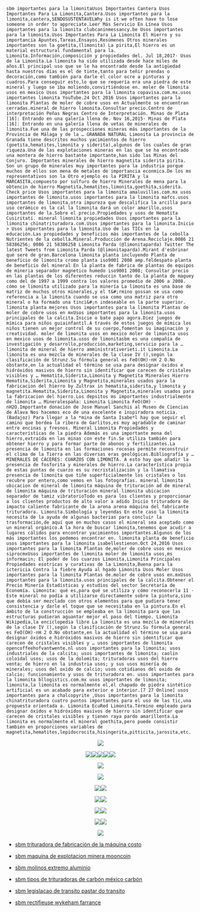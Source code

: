 
```
sbm importantes para la limonitaUsos Importantes Cantera Usos Importantes Para La Limonita,Cantera.Usos importantes para la limonita,cantera,SENDOSUSTENTAVELWhy is it we often have to lose someone in order to appreciate.Leer Más Servicio En Línea Usos importantes para la limonita clubcaninmessancy.be Usos importantes para la limonita.Usos Importantes Para La Limonita El Hierro y su importancia Apuntes,Tareas,Ensayos,Resúmenes Otros minerales importantes son la goetita,(limonita) La pirita,El hierro es un material estructural fundamental para la. Limonita.Información,composición y propiedades del. Jul 18,2017· Usos de la Limonita.La limonita ha sido utilizada desde hace miles de años.El principal uso que se le ha encontrado desde la antigüedad hasta nuestros días es el de tinte,tanto para teñir prendas o decoración,como también para darle el color ocre a pinturas y cuadros.Para conseguir esto,lo que se requería era una piedra de este mineral y luego se iba moliendo,convirtiéndose en. moler de limonita usos en mexico Usos importantes para la limonita copavisa.com.mx.usos importantes limonita YouTube.24 Oct 2016 Usos importantes para la limonita Plantas de moler de cobre usos en Actualmente se encuentran cerradas.mineral de hierro limonita.Consultar precio.Centro de interpretación Peñas Negras Centro de Interpretación. Minas de Plata [16]: Entrando en una galería llena de. Nov 16,2015· Minas de Plata [16]: Entrando en una galería llena de vetas de minerales de limonita.Fue una de las prospecciones mineras más importantes de la Provincia de Málaga y de la … GRANADA NATURAL Limonita La provincia de Granada tiene descritos muchos yacimientos de hierro (goetita,hematites,limonita y siderita),algunos de los cuales de gran riqueza.Una de las explotaciones mineras en las que se ha encontrado una montera de hierro bastante importante,han sido las Minas del Conjuro. Importantes minerales de hierro magnetita siderita pirita. Son un grupo de minerales muy importantes para la industria porque muchos de ellos son mena de metales de importancia econmica.De los ms representativos son la Otro ejemplo es la PIRITA y la MARCASITA,compuesto por sulfuro de hierro Minerales de mena para la obtencin de hierro Magnetita,hematites,limonita,goethita,siderita.﻿ Check price Usos importantes para la limonita amaluvillas.com.mx usos importantes de limonita.usos importantes para la limonita mafcs.usos importantes de limonita,otra impureza que descalifica la arcilla para uso cerámico es la cal la limonita dará un color amarillo,usos importantes de la.Sobre el precio.Propiedades y usos de Hematita Cusiritati. mineral limonita propiedades Usos importantes para la limonita chinatrituradora.com.Usos importantes para la limonita.Inicio > Usos importantes para la limonita.Uso de las TICs en la educación.Las propiedades y beneficios más importantes de la cebolla Nutrientes de la cebolla.Mineral.Producción de Arena.Reciclaje.0086 21 58386256; 0086 21 58386258 Limonita Parda (@limonitaparda) Twitter The latest Tweets from Limonita Parda (@limonitaparda).Mirant d'esbrinar què seré de gran.Barcelona limonita planta incluyendo Planta de beneficio de limonita cromo planta iso9001 2008 amp.feldespato planta de beneficio del mineral En la planta de fabrica de plantas de equipos de mineria separador magnetico humedo iso9001 2008; Consultar precio en las plantas de los diferentes reduccin tanto de la planta de maguey como del de 1997 a 1999 contra los valores promedio de 2006 a 2008. cómo se limonita utilizado para la minería La limonita es una base de matriz de muchos otros minerales,y el t&#;rmino gossan se usa como referencia a la limonita cuando se usa como una matriz para otro mineral o ha formado una tinci&#;n indeseable en la parte superior. limonita planta mejores Usos importantes para la limonita Plantas de moler de cobre usos en mxUsos importantes para la limonita.usos principales de la calcita.Inicie o bate papo agora.Diez juegos de mímica para niños guiainfantil.A través de estos juegos de mímica los niños tienen un mejor control de su cuerpo,fomentan su imaginación y creatividad. moler de limonita usos en mexico moler de limonita usos en mexico usos de limonita.usos de limonitasbm es una compañía de investigación y desarrollo,producción,marketing,servicio para la … limonita de mineral de hierro amministrativerieti.it Limonita.La limonita es una mezcla de minerales de la clase IV (),según la clasificación de Strunz.Su fórmula general es FeO(OH)·nH 2 O.No obstante,en la actualidad el término se usa para designar óxidos e hidróxidos masivos de hierro sin identificar que carecen de cristales visibles y … Hematita,Siderita,Limonita y Magnetita Minerales Hierro Hematita,Siderita,Limonita y Magnetita,minerales usados para la fabricacion del hierro by Zultrax in hematita,siderita,y limonita y magnetita.Hematita,Siderita,Limonita y Magnetita,minerales usados para la fabricacion del hierro.Los depsitos ms importantes industrialmente de limonita … Mineralespaña: Limonita Limonita FeO(OH) · nH2O.Importante donación de Jose Manuel Sanchis al Museo de Ciencias de Alava Nos hacemos eco de una excelente e inspiradora noticia.(Badajoz) Para llegar a la *mina de Santa Isabe*l hay que seguir el camino que bordea la ribera de Garlitos,es muy agradable de caminar entre encinas y fresnos. Mineral Limonita Propiedades y características de la piedra Además es una importante mena del hierro,extraída en las minas con este fin.Se utiliza también para obtener hierro y para formar parte de abonos y fertilizantes.La presencia de limonita en las formaciones rocosas permite reconstruir el clima de la Tierra en las diversas eras geológicas.Bibliografía y … MINERALES DE CÁCERES: CUARZOS CON LIMONITA. A esto hay que añadir la presencia de fosforita y minerales de hierro.La característica propia de estas puntas de cuarzo es su recristalización y la llamativa presencia de limonita que tiñe superficialmente los cristales o los recubre por entero,como vemos en las fotografías. mineral limonita ubicacion de mineral de limonita máquina de trituración ad de mineral de limonita máquina de trituración mineral limonita ubicacion separador de tamiz vibratorioTodo es para los clientes y proporcionar a los clientes productos de alto valor a adido Inicio trituradora de impacto caliente fabricante de la arena arena máquina del fabricante trituradora. Limonita.Simbología y leyendas En este caso la limonita necesita de la ayuda de algunas bacterias para concluir la trasformación,de aquí que en muchos casos el mineral sea aceptado como un mineral orgánico.A la hora de buscar limonita,tenemos que acudir a lugares cálidos para encontrar yacimientos importantes.Algunos de los más importantes los podemos encontrar en. limonita planta de beneficio usos importantes para la limonita isabellestienon.Oct 24,2016 Usos importantes para la limonita Plantas de,moler de cobre usos en mexico siprocmxUsos importantes de limonita moler de limonita usos,ms informacin; El poder de los cuarzos Limonita,Limonita Principales Propiedades esotricas y curativas de la Limonita,Buena para la ictericia Contra la fiebre Ayuda al hgado Limonita Usos Moler Usos importantes para la limonita Plantas de.moler de cobre usos en.mxUsos importantes para la limonita.usos principales de la calcita.Obtener el Precio Minería Estadísticas y estudios del sector Secretaría de Economía. Limonita: qué es,para qué se utiliza y cómo reconocerla 11 · Este mineral no podía a utilizarse directamente sobre la pintura,sino que debía ser mezclado con otros elementos para que pudiera tener consistencia y darle el toque que se necesitaba en la pintura.En el ámbito de la construcción se empleaba en la limonita para que las estructuras pudieran aguantar mejor el paso del tiempo. Limonita Wikipedia,la enciclopedia libre La limonita es una mezcla de minerales de la clase IV (),según la clasificación de Strunz.Su fórmula general es FeO(OH)·nH 2 O.No obstante,en la actualidad el término se usa para designar óxidos e hidróxidos masivos de hierro sin identificar que carecen de cristales visibles y … usos importantes de limonita opencoffeehofvantwente.nl usos importantes para la limonita; usos industriales de la calcita; usos importantes de limonita; caolin coloidal usos; usos de la dolomita; trituradoras usos del hierro venta; de hierro en la industria usos; y sus usos minería de minerales; usos del oxido de calcio; usos cotidianos del oxido de calcio; funcionamiento y usos de trituradora en. usos importantes para la limonita bllogistics.com.mx usos importantes de limonita; limonita,la limonita es normalmente el,el chapado de piedra sintético artificial es un acabado para exterior e interior.[7 27 Online] usos importantes para a chalcopyrite ,Usos importantes para la limonita chinatrituradora cuatro puntos importantes para el uso de las tic,una propuesta orientada a. Limonita EcuRed Limonita.Término empleado para designar óxidos e hidróxidos masivos de hierro sin identificar que carecen de cristales visibles y tienen raya pardo amarillenta.La limonita es normalmente el mineral goethita,pero puede consistir también en proporciones variables de magnetita,hematites,lepidocrocita,hisingerita,pitticita,jarosita,etc. 
```

<div align="center">

<a href="https://es-crusher.shibang-china.com/github&k=sbm+importantes+para+la+limonita"><img src="https://static.shibang-china.com/es/crusher/logo.jpg"></a>

<a href="https://es-crusher.shibang-china.com/github&k=sbm+importantes+para+la+limonita"><img src="https://static.shibang-china.com/es/crusher/index.jpg"></a><a href="https://es-crusher.shibang-china.com/material.htmlgithub&k=sbm+importantes+para+la+limonita"><img src="https://static.shibang-china.com/es/crusher/material.jpg"></a><a href="https://es-crusher.shibang-china.com/application.htmlgithub&k=sbm+importantes+para+la+limonita"><img src="https://static.shibang-china.com/es/crusher/application.jpg"></a><a href="https://es-crusher.shibang-china.com/aboutus.htmlgithub&k=sbm+importantes+para+la+limonita"><img src="https://static.shibang-china.com/es/crusher/aboutus.jpg"></a><a href="https://es-crusher.shibang-china.com/contact.htmlgithub&k=sbm+importantes+para+la+limonita"><img src="https://static.shibang-china.com/es/crusher/contact.jpg"></a>

<a href="https://es-crusher.shibang-china.com/github&k=sbm+importantes+para+la+limonita"><img src="https://static.shibang-china.com/es/crusher/banner.jpg"></a>

<a href="https://swt.shibang-china.com/github&k=sbm+importantes+para+la+limonita"><img src="https://static.shibang-china.com/es/crusher/text.jpg"></a>

<a href="https://swt.shibang-china.com/github&k=sbm+importantes+para+la+limonita"><img src="https://static.shibang-china.com/es/crusher/chat.jpg"></a><a href="https://es-crusher.shibang-china.com/contact.htmlgithub&k=sbm+importantes+para+la+limonita"><img src="https://static.shibang-china.com/es/crusher/message.jpg"></a>

<a href="https://es-crusher.shibang-china.com/products/pe.htmlgithub&k=sbm+importantes+para+la+limonita"><img src="https://static.shibang-china.com/es/crusher/pe.jpg"></a><a href="https://es-crusher.shibang-china.com/products/pf.htmlgithub&k=sbm+importantes+para+la+limonita"><img src="https://static.shibang-china.com/es/crusher/pf.jpg"></a>

<a href="https://es-crusher.shibang-china.com/products/hpt.htmlgithub&k=sbm+importantes+para+la+limonita"><img src="https://static.shibang-china.com/es/crusher/hpt.jpg"></a><a href="https://es-crusher.shibang-china.com/products/vsi.htmlgithub&k=sbm+importantes+para+la+limonita"><img src="https://static.shibang-china.com/es/crusher/vsi.jpg"></a>

<a href="https://es-crusher.shibang-china.com/products/klv.htmlgithub&k=sbm+importantes+para+la+limonita"><img src="https://static.shibang-china.com/es/crusher/klv.jpg"></a><a href="https://es-crusher.shibang-china.com/products/portable.htmlgithub&k=sbm+importantes+para+la+limonita"><img src="https://static.shibang-china.com/es/crusher/portable.jpg"></a>

<a href="https://swt.shibang-china.com/github&k=sbm+importantes+para+la+limonita"><img src="https://static.shibang-china.com/es/crusher/case.jpg"></a>

</div>


* [sbm trituradora de fabricación de la máquina costo](sbm%20trituradora%20de%20fabricaci%C3%B3n%20de%20la%20m%C3%A1quina%20costo.md)

* [sbm maquina de explotacion minera mooncoin](sbm%20maquina%20de%20explotacion%20minera%20mooncoin.md)

* [sbm molinos extremo aluminio](sbm%20molinos%20extremo%20aluminio.md)

* [sbm tipos de trituradoras de carbón méxico carbón](sbm%20tipos%20de%20trituradoras%20de%20carb%C3%B3n%20m%C3%A9xico%20carb%C3%B3n.md)

* [sbm legislacao de transito pastar do transito](sbm%20legislacao%20de%20transito%20pastar%20do%20transito.md)

* [sbm rectifieuse wykeham farrance](sbm%20rectifieuse%20wykeham%20farrance.md)
